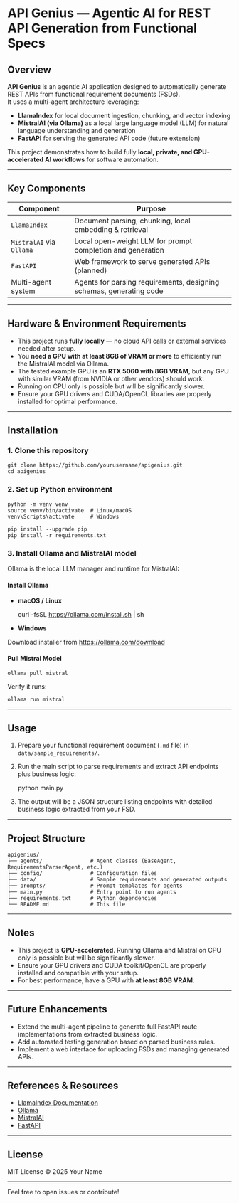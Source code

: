 # API Genius — Agentic AI for REST API Generation from Functional Specs

## Overview

**API Genius** is an agentic AI application designed to automatically generate REST APIs from functional requirement documents (FSDs).  
It uses a multi-agent architecture leveraging:

- **LlamaIndex** for local document ingestion, chunking, and vector indexing
- **MistralAI (via Ollama)** as a local large language model (LLM) for natural language understanding and generation
- **FastAPI** for serving the generated API code (future extension)

This project demonstrates how to build fully **local, private, and GPU-accelerated AI workflows** for software automation.

---

## Key Components

| Component          | Purpose                                               |
|--------------------|-------------------------------------------------------|
| `LlamaIndex`       | Document parsing, chunking, local embedding & retrieval |
| `MistralAI` via `Ollama` | Local open-weight LLM for prompt completion and generation |
| `FastAPI`          | Web framework to serve generated APIs (planned)         |
| Multi-agent system | Agents for parsing requirements, designing schemas, generating code |

---

## Hardware & Environment Requirements

- This project runs **fully locally** — no cloud API calls or external services needed after setup.
- You **need a GPU with at least 8GB of VRAM or more** to efficiently run the MistralAI model via Ollama.
- The tested example GPU is an **RTX 5060 with 8GB VRAM**, but any GPU with similar VRAM (from NVIDIA or other vendors) should work.
- Running on CPU only is possible but will be significantly slower.
- Ensure your GPU drivers and CUDA/OpenCL libraries are properly installed for optimal performance.

---

## Installation

### 1. Clone this repository

    git clone https://github.com/yourusername/apigenius.git
    cd apigenius

### 2. Set up Python environment

    python -m venv venv
    source venv/bin/activate  # Linux/macOS
    venv\Scripts\activate     # Windows

    pip install --upgrade pip
    pip install -r requirements.txt

### 3. Install Ollama and MistralAI model

Ollama is the local LLM manager and runtime for MistralAI:

#### Install Ollama

- **macOS / Linux**

    curl -fsSL https://ollama.com/install.sh | sh

- **Windows**

Download installer from https://ollama.com/download

#### Pull Mistral Model

    ollama pull mistral

Verify it runs:

    ollama run mistral

---

## Usage

1. Prepare your functional requirement document (`.md` file) in `data/sample_requirements/`.

2. Run the main script to parse requirements and extract API endpoints plus business logic:

    python main.py

3. The output will be a JSON structure listing endpoints with detailed business logic extracted from your FSD.

---

## Project Structure

    apigenius/
    ├── agents/               # Agent classes (BaseAgent, RequirementsParserAgent, etc.)
    ├── config/               # Configuration files
    ├── data/                 # Sample requirements and generated outputs
    ├── prompts/              # Prompt templates for agents
    ├── main.py               # Entry point to run agents
    ├── requirements.txt      # Python dependencies
    └── README.md             # This file

---

## Notes

- This project is **GPU-accelerated**. Running Ollama and Mistral on CPU only is possible but will be significantly slower.
- Ensure your GPU drivers and CUDA toolkit/OpenCL are properly installed and compatible with your setup.
- For best performance, have a GPU with **at least 8GB VRAM**.

---

## Future Enhancements

- Extend the multi-agent pipeline to generate full FastAPI route implementations from extracted business logic.
- Add automated testing generation based on parsed business rules.
- Implement a web interface for uploading FSDs and managing generated APIs.

---

## References & Resources

- [LlamaIndex Documentation](https://gpt-index.readthedocs.io/)
- [Ollama](https://ollama.com/)
- [MistralAI](https://www.mistral.ai/)
- [FastAPI](https://fastapi.tiangolo.com/)

---

## License

MIT License © 2025 Your Name

---

Feel free to open issues or contribute!
